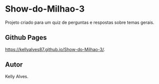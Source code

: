# Show-do-Milhao-3

Projeto criado para um quiz de perguntas e respostas sobre temas gerais.

## Github Pages

https://kellyalves87.github.io/Show-do-Milhao-3/.

## Autor

Kelly Alves.
